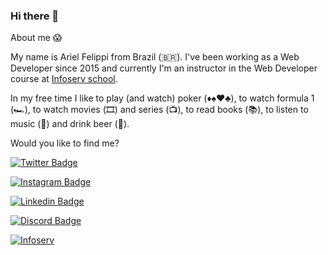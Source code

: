 ### Hi there 👋

About me :scream:

My name is Ariel Felippi from Brazil (🇧🇷). I've been working as a Web Developer since 2015 and currently I'm an instructor in the Web Developer course at [Infoserv school](http://www.escolainfoserv.com.br).

In my free time I like to play (and watch) poker (♦️♠️♥️♣️), to watch formula 1 (🏎️), to watch movies (🎞️) and series (📺), to read books (📚), to listen to music (🎵) and drink beer (🍺).


Would you like to find me?


[![Twitter Badge](https://img.shields.io/badge/Twitter-1DA1F2?style=for-the-badge&logo=twitter&logoColor=white&link=https://twitter.com/arielfelippi)](https://twitter.com/arielfelippi)

[![Instagram Badge](https://img.shields.io/badge/Instagram-E4405F?style=for-the-badge&logo=instagram&logoColor=white&link=https://instagram.com/arielfelippi)](https://instagram.com/arielfelippi)

[![Linkedin Badge](https://img.shields.io/badge/LinkedIn-0077B5?style=for-the-badge&logo=linkedin&logoColor=white&link=https://www.linkedin.com/in/arielfelippi)](https://www.linkedin.com/in/arielfelippi)

[![Discord Badge](https://img.shields.io/badge/Discord-7289DA?style=for-the-badge&logo=discord&logoColor=white&link=https://discord.com/channels/@arielfelippi#6310)](https://discord.com/channels/@arielfelippi#6310)

[![Infoserv](https://img.shields.io/badge/Infoserv_School-5FB709?style=for-the-badge&logo=infoserv-school&logoColor=white&link=http://www.escolainfoserv.com.br)](http://www.escolainfoserv.com.br)

<!--
**arielfelippi/arielfelippi** is a ✨ _special_ ✨ repository because its `README.md` (this file) appears on your GitHub profile.

Here are some ideas to get you started:

- 🔭 I’m currently working on ...
- 🌱 I’m currently learning ...
- 👯 I’m looking to collaborate on ...
- 🤔 I’m looking for help with ...
- 💬 Ask me about ...
- 📫 How to reach me: ...
- 😄 Pronouns: ...
- ⚡ Fun fact: ...
-->
